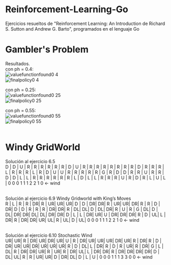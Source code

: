 # Reinforcement-Learning-Go
Ejercicios resueltos de "Reinforcement Learning: An Introduction de Richard S. Sutton and Andrew G. Barto", programados en el lenguaje Go

# Gambler's Problem
Resultados.<br />
con ph = 0.4:<br /> 
![valuefunctionfound0 4](https://user-images.githubusercontent.com/6053293/38634397-3ada7b44-3d77-11e8-91a0-0b4412a396b3.png)<br />
![finalpolicy0 4](https://user-images.githubusercontent.com/6053293/38634432-534fde9e-3d77-11e8-9bda-455114862e25.png)<br />

con ph = 0.25:<br />
![valuefunctionfound0 25](https://user-images.githubusercontent.com/6053293/38634474-6e839778-3d77-11e8-9f71-a33ee0a080c7.png)<br />
![finalpolicy0 25](https://user-images.githubusercontent.com/6053293/38634472-6dc8f878-3d77-11e8-9522-cb7073d610a6.png)<br />

con ph = 0.55:<br />
![valuefunctionfound0 55](https://user-images.githubusercontent.com/6053293/38634536-9b75ed9e-3d77-11e8-9d34-184242c87dcd.png)<br />
![finalpolicy0 55](https://user-images.githubusercontent.com/6053293/38634535-9b5a82c0-3d77-11e8-9fe2-5f096ab16e3d.png)<br /><br />

# Windy GridWorld
Solución al ejercicio 6.5 <br />
D | D | U | R | R | R | R | R | R | D |
U | R | R | R | R | R | R | R | R | D |
R | R | R | L | R | R | R | L | R | D |
U | U | R | R | R | R | R | G | R | D |
D | R | R | U | R | R | D | D | L | L |
R | R | R | R | R | R | L | D | L | L |
R | R | R | U | R | D | R | L | U | L |
0   0   0   1   1   1   2   2   1   0   <- wind <br /><br />

Solución al ejercicio 6.9 Windy Gridworld with King’s Moves <br />
R | L | R | R | DR| R | UR| UR| UR| D |
D | DR| DR| R | UR| UR| DR| R | R | D |
DR| D | D | R | R | R | DR| DR| R | DL|
DL| D | DL| DR| R | U | R | G | DL| D |
DL| DR| DR| DL| DL| DR| DR| D | L | L |
DR| UR| U | DR| DR| DR| R | D | UL| L |
DR| R | DR| DR| UR| UL| R | UL| D | UL|
0   0   0   1   1   1   2   2   1   0   <- wind <br /><br />

Solución al ejercicio 6.10 Stochastic Wind <br />
UR| UR| R | DR| UR| DR| UR| U | R | DR|
UR| UR| UR| DR| UR| R | DR| R | D | DR|
UR| UR| DR| UR| UR| UR| R | D | DL| L |
DR| R | D | R | UR| R | DR| G | L | DL|
R | DR| DR| UR| R | UR| R | DR| UL| L |
DR| DR| R | DR| DR| DR| DR| D | DL| UL|
R | R | UR| UR| D | DR| DL| D | L | U |
0   0   0   1   1   1   3   3   0   0   <- wind <br /><br />


